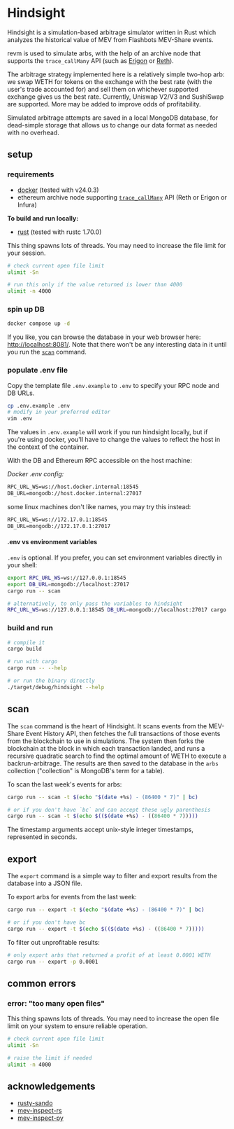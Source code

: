 # Hindsight

Hindsight is a simulation-based arbitrage simulator written in Rust which analyzes the historical value of MEV from Flashbots MEV-Share events.

revm is used to simulate arbs, with the help of an archive node that supports the `trace_callMany` API (such as [Erigon](https://github.com/ledgerwatch/erigon) or [Reth](https://github.com/paradigmxyz/reth)).

The arbitrage strategy implemented here is a relatively simple two-hop arb: we swap WETH for tokens on the exchange with the best rate (with the user's trade accounted for) and sell them on whichever supported exchange gives us the best rate. Currently, Uniswap V2/V3 and SushiSwap are supported. More may be added to improve odds of profitability.

Simulated arbitrage attempts are saved in a local MongoDB database, for dead-simple storage that allows us to change our data format as needed with no overhead.

## setup

### requirements

- [docker](https://www.docker.com/get-started/) (tested with v24.0.3)
- ethereum archive node supporting [`trace_callMany`](https://openethereum.github.io/JSONRPC-trace-module#trace_callmany) API (Reth or Erigon or Infura)

**To build and run locally:**

- [rust](https://www.rust-lang.org/learn/get-started) (tested with rustc 1.70.0)

This thing spawns lots of threads. You may need to increase the file limit for your session.

```sh
# check current open file limit
ulimit -Sn

# run this only if the value returned is lower than 4000
ulimit -n 4000
```

### spin up DB

```sh
docker compose up -d
```

If you like, you can browse the database in your web browser here: [http://localhost:8081/](http://localhost:8081). Note that there won't be any interesting data in it until you run the [`scan`](#scan) command.

### populate .env file

Copy the template file `.env.example` to `.env` to specify your RPC node and DB URLs.

```sh
cp .env.example .env
# modify in your preferred editor
vim .env
```

The values in `.env.example` will work if you run hindsight locally, but if you're using docker, you'll have to change the values to reflect the host in the context of the container.

With the DB and Ethereum RPC accessible on the host machine:

*Docker .env config:*

```txt
RPC_URL_WS=ws://host.docker.internal:18545
DB_URL=mongodb://host.docker.internal:27017
```

some linux machines don't like names, you may try this instead:

```txt
RPC_URL_WS=ws://172.17.0.1:18545
DB_URL=mongodb://172.17.0.1:27017
```

#### .env vs environment variables

`.env` is optional. If you prefer, you can set environment variables directly in your shell:

```sh
export RPC_URL_WS=ws://127.0.0.1:18545
export DB_URL=mongodb://localhost:27017
cargo run -- scan

# alternatively, to only pass the variables to hindsight
RPC_URL_WS=ws://127.0.0.1:18545 DB_URL=mongodb://localhost:27017 cargo run -- scan
```

### build and run

```sh
# compile it
cargo build

# run with cargo
cargo run -- --help

# or run the binary directly
./target/debug/hindsight --help
```

## scan

The `scan` command is the heart of Hindsight. It scans events from the MEV-Share Event History API, then fetches the full transactions of those events from the blockchain to use in simulations. The system then forks the blockchain at the block in which each transaction landed, and runs a recursive quadratic search to find the optimal amount of WETH to execute a backrun-arbitrage. The results are then saved to the database in the `arbs` collection ("collection" is MongoDB's term for a table).

To scan the last week's events for arbs:

```sh
cargo run -- scan -t $(echo "$(date +%s) - (86400 * 7)" | bc)

# or if you don't have `bc` and can accept these ugly parenthesis
cargo run -- scan -t $(echo $(($(date +%s) - ((86400 * 7)))))
```

The timestamp arguments accept unix-style integer timestamps, represented in seconds.

## export

The `export` command is a simple way to filter and export results from the database into a JSON file.

To export arbs for events from the last week:

```sh
cargo run -- export -t $(echo "$(date +%s) - (86400 * 7)" | bc)

# or if you don't have bc
cargo run -- export -t $(echo $(($(date +%s) - ((86400 * 7)))))
```

To filter out unprofitable results:

```sh
# only export arbs that returned a profit of at least 0.0001 WETH
cargo run -- export -p 0.0001
```

## common errors

### error: "too many open files"

This thing spawns lots of threads. You may need to increase the open file limit on your system to ensure reliable operation.

```sh
# check current open file limit
ulimit -Sn

# raise the limit if needed
ulimit -n 4000
```

## acknowledgements

- [rusty-sando](https://github.com/mouseless-eth/rusty-sando)
- [mev-inspect-rs](https://github.com/flashbots/mev-inspect-rs)
- [mev-inspect-py](https://github.com/flashbots/mev-inspect-py)
